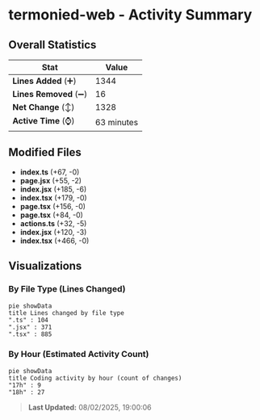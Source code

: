 # termonied-web - Activity Summary 

## Overall Statistics

| Stat                   | Value                                                             |
| ---------------------- | ----------------------------------------------------------------- |
| **Lines Added** (➕)   | 1344                                          |
| **Lines Removed** (➖) | 16                                        |
| **Net Change** (↕)    | 1328                |
| **Active Time** (⌚)   | 63 minutes |


## Modified Files
- **index.ts** (+67, -0)
- **page.jsx** (+55, -2)
- **index.jsx** (+185, -6)
- **index.tsx** (+179, -0)
- **page.tsx** (+156, -0)
- **page.tsx** (+84, -0)
- **actions.ts** (+32, -5)
- **index.jsx** (+120, -3)
- **index.tsx** (+466, -0)

## Visualizations

### By File Type (Lines Changed)

```mermaid
pie showData
title Lines changed by file type
".ts" : 104
".jsx" : 371
".tsx" : 885
```

### By Hour (Estimated Activity Count)

```mermaid
pie showData
title Coding activity by hour (count of changes)
"17h" : 9
"18h" : 27
```


> **Last Updated:** 08/02/2025, 19:00:06